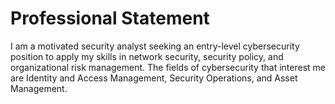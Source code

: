 # Professional Statement
I am a motivated security analyst seeking an entry-level cybersecurity position to apply my skills in network security, security policy, and organizational risk management. The fields of cybersecurity that interest me are Identity and Access Management, Security Operations, and Asset Management. 
